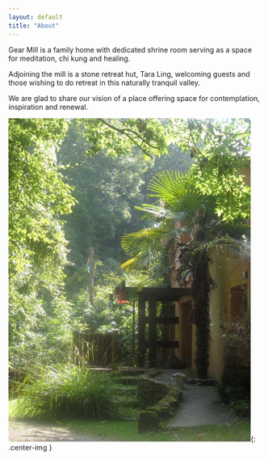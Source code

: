 ```yaml
---
layout: default
title: "About"
---
```


Gear Mill is a family home with dedicated shrine room serving as a space for meditation, chi kung and healing.

Adjoining the mill is a stone retreat hut, Tara Ling, welcoming guests and those wishing to do retreat in this naturally tranquil valley. 

We are glad to share our vision of a place offering space for contemplation, inspiration and renewal.

![Gear Mill](/assets/images/gallery/housePath.jpg "house path"){: .center-img }
